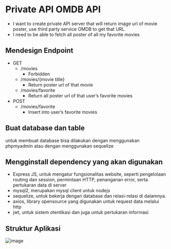 # Private API OMDB API
- I want to create private API server that will return image url of movie poster, use third party service OMDB to get that URL.
- I need to be able to fetch all poster of all my favorite movies

## Mendesign Endpoint
- GET 
    - /movies
       - Forbidden
    - /movies/{movie title}
       - Return poster url of that movie
    - /movies/favorite
       - Return all poster url of that user’s favorite movies
- POST
    - /movies/favorite
       - Insert into user’s favorite movies
       
## Buat database dan table
untuk membuat database bisa dilakukan dengan menggunakan phpmyadmin atau dengan menggunakan sequelize

## Mengginstall dependency yang akan digunakan
- Express JS, untuk mengatur fungsionalitas website, seperti pengelolaan routing dan session, permintaan HTTP, penanganan error, serta pertukaran data di server
- mysql2, merupakan mysql client untuk nodejs
- sequelize, untuk bekerja dengan database dan relasi-relasi di dalamnya.
- axios, library opensource yang digunakan untuk request data melalui http
- jwt, untuk sistem otentikasi dan juga untuk pertukaran informasi

## Struktur Aplikasi
![image](https://user-images.githubusercontent.com/92351638/194597547-a4ad9ff3-c15e-4617-902d-0c42fb1b04ab.png)
